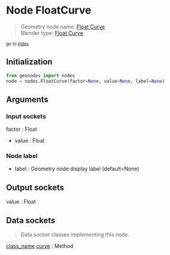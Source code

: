 
# Node FloatCurve

> Geometry node name: [Float Curve](https://docs.blender.org/manual/en/latest/modeling/geometry_nodes/material/float_curve.html)<br>
  Blender type: [Float Curve](https://docs.blender.org/api/current/bpy.types.ShaderNodeFloatCurve.html)
  
<sub>go to [index](/docs/index.md)</sub>

## Initialization

```python
from geonodes import nodes
node = nodes.FloatCurve(factor=None, value=None, label=None)
```



## Arguments


### Input sockets

factor : Float
- value : Float

### Node label

- label : Geometry node display label (default=None)

## Output sockets

value : Float

## Data sockets

> Data socket classes implementing this node.
  
[class_name](/docs/sockets/Float.md) [curve](/docs/sockets/Float.md#curve) : Method

